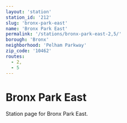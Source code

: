 ```yaml
---
layout: 'station'
station_id: '212'
slug: 'bronx-park-east'
name: 'Bronx Park East'
permalink: '/stations/bronx-park-east-2,5/'
borough: 'Bronx'
neighborhood: 'Pelham Parkway'
zip_code: '10462'
routes:
  - 2,
  - 5
---
```

# Bronx Park East

Station page for Bronx Park East.
